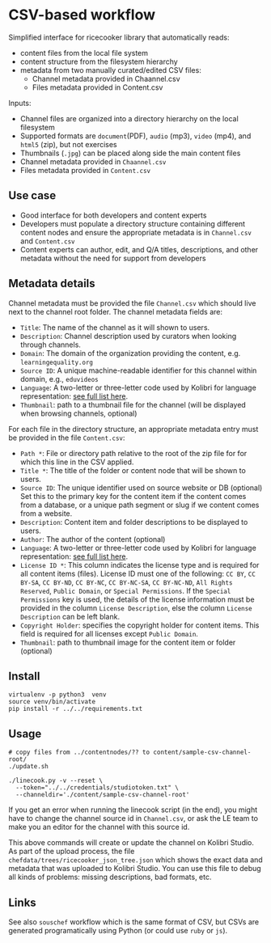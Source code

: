 CSV-based workflow
==================

Simplified interface for ricecooker library that automatically reads:
  - content files from the local file system
  - content structure from the filesystem hierarchy
  - metadata from two manually curated/edited CSV files:
      - Channel metadata provided in Chaannel.csv
      - Files metadata provided in Content.csv



Inputs:
  - Channel files are organized into a directory hierarchy on the local filesystem
  - Supported formats are `document`(PDF), `audio` (mp3), `video` (mp4), and `html5` (zip), but not exercises
  - Thumbnails (`.jpg`) can be placed along side the main content files
  - Channel metadata provided in `Chaannel.csv`
  - Files metadata provided in `Content.csv`


Use case
--------
  - Good interface for both developers and content experts
  - Developers must populate a directory structure containing different content nodes
    and ensure the appropriate metadata is in `Channel.csv` and `Content.csv`
  - Content experts can author, edit, and Q/A titles, descriptions, and other
    metadata without the need for support from developers


Metadata details
----------------
Channel metadata must be provided the file `Channel.csv` which should live next
to the channel root folder. The channel metadata fields are:
  - `Title`: The name of the channel as it will shown to users.
  - `Description`: Channel description used by curators when looking through channels.
  - `Domain`: The domain of the organization providing the content, e.g. `learningequality.org`
  - `Source ID`: A unique machine-readable identifier for this channel within domain, e.g., `eduvideos`
  - `Language`: A two-letter or three-letter code used by Kolibri for language
     representation: [see full list here](https://github.com/learningequality/le-utils/blob/master/le_utils/resources/languagelookup.json).
  - `Thumbnail`: path to a thumbnail file for the channel (will be displayed when browsing channels, optional)

For each file in the directory structure, an appropriate metadata entry must be
provided in the file `Content.csv`:
  - `Path *`: File or directory path relative to the root of the zip file for
    for which this line in the CSV applied.
  - `Title *`: The title of the folder or content node that will be shown to users.
  - `Source ID`: The unique identifier used on source website or DB (optional)
    Set this to the primary key for the content item if the content comes from a
    database, or a unique path segment or slug if we content comes from a website.
  - `Description`: Content item and folder descriptions to be displayed to users.
  - `Author`: The author of the content (optional)
  - `Language`: A two-letter or three-letter code used by Kolibri for language
     representation: [see full list here](https://github.com/learningequality/le-utils/blob/master/le_utils/resources/languagelookup.json).
  - `License ID *`: This column indicates the license type and is required for all
    content items (files). License ID must one of the following: `CC BY`, `CC BY-SA`,
    `CC BY-ND`, `CC BY-NC`, `CC BY-NC-SA`, `CC BY-NC-ND`, `All Rights Reserved`,
    `Public Domain`, or `Special Permissions`.
    If the `Special Permissions` key is used, the details of the license information
    must be provided in the column `License Description`, else the column `License Description`
    can be left blank.
  - `Copyright Holder`: specifies the copyright holder for content items.
    This field is required for all licenses except `Public Domain`.
  - `Thumbnail`: path to thumbnail image for the content item or folder (optional)



Install
-------

    virtualenv -p python3  venv
    source venv/bin/activate
    pip install -r ../../requirements.txt



Usage
-----


    # copy files from ../contentnodes/?? to content/sample-csv-channel-root/
    ./update.sh

    ./linecook.py -v --reset \
      --token="../../credentials/studiotoken.txt" \
      --channeldir='./content/sample-csv-channel-root'

If you get an error when running the linecook script (in the end), you might
have to change the channel source id in `Channel.csv`, or ask the LE team to
make you an editor for the channel with this source id.

This above commands will create or update the channel on Kolibri Studio. As part
of the upload process, the file `chefdata/trees/ricecooker_json_tree.json` which
shows the exact data and metadata that was uploaded to Kolibri Studio. You can use
this file to debug all kinds of problems: missing descriptions, bad formats, etc.





Links
-----
See also `souschef` workflow which is the same format of CSV, but CSVs are generated
programatically using Python (or could use `ruby` or `js`).
